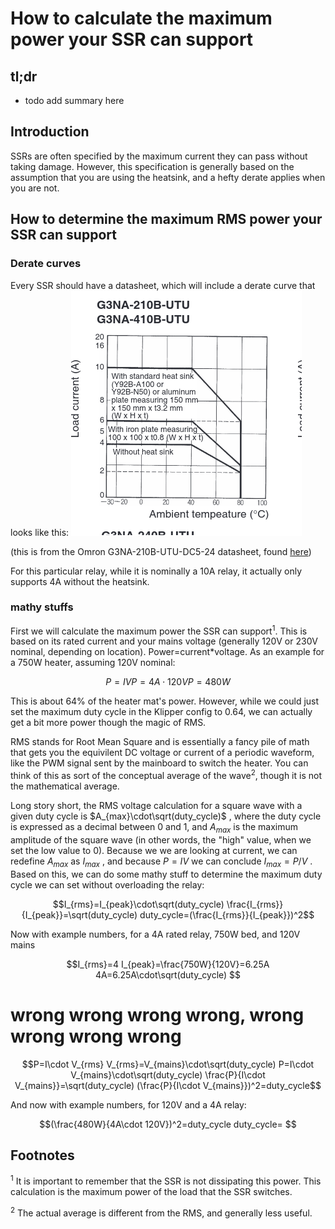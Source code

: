 # How to calculate the maximum power your SSR can support

## tl;dr
* todo add summary here

## Introduction
SSRs are often specified by the maximum current they can pass without taking damage. However, this specification is generally based on the assumption that you are using the heatsink, and a hefty derate applies when you are not.

## How to determine the maximum RMS power your SSR can support

### Derate curves
Every SSR should have a datasheet, which will include a derate curve that looks like this:
![SSR derate curve](images/ssr_derate.png)

(this is from the Omron G3NA-210B-UTU-DC5-24 datasheet, found [here](hhttps://assets.omron.com/m/453bbd7a38a218b5/original/G3NA-Series-Solid-State-Relay-Datasheet.pdf))

For this particular relay, while it is nominally a 10A relay, it actually only supports 4A without the heatsink.

### mathy stuffs

First we will calculate the maximum power the SSR can support<sup>1</sup>. This is based on its rated current and your mains voltage (generally 120V or 230V nominal, depending on location). Power=current\*voltage. As an example for a 750W heater, assuming 120V nominal:

```math
P=IV
P=4A\cdot 120V
P=480W
```
This is about 64% of the heater mat's power. However, while we could just set the maximum duty cycle in the Klipper config to 0.64, we can actually get a bit more power though the magic of RMS.

RMS stands for Root Mean Square and is essentially a fancy pile of math that gets you the equivilent DC voltage or current of a periodic waveform, like the PWM signal sent by the mainboard to switch the heater. You can think of this as sort of the conceptual average of the wave<sup>2</sup>, though it is not the mathematical average.

Long story short, the RMS voltage calculation for a square wave with a given duty cycle is $A_{max}\cdot\sqrt(duty_cycle)$ , where the duty cycle is expressed as a decimal between 0 and 1, and $A_{max}$ is the maximum amplitude of the square wave (in other words, the "high" value, when we set the low value to 0). Because we we are looking at current, we can redefine $A_{max}$ as $I_{max}$ , and because $P=IV$ we can conclude $I_{max}=P/V$ . Based on this, we can do some mathy stuff to determine the maximum duty cycle we can set without overloading the relay:

```math
I_{rms}=I_{peak}\cdot\sqrt(duty_cycle)
\frac{I_{rms}}{I_{peak}}=\sqrt(duty_cycle)
duty_cycle=(\frac{I_{rms}}{I_{peak}})^2
```

Now with example numbers, for a 4A rated relay, 750W bed, and 120V mains

```math
I_{rms}=4
I_{peak}=\frac{750W}{120V}=6.25A
4A=6.25A\cdot\sqrt(duty_cycle)

```

# wrong wrong wrong wrong, wrong wrong wrong wrong
```math
P=I\cdot V_{rms}
V_{rms}=V_{mains}\cdot\sqrt(duty_cycle)
P=I\cdot V_{mains}\cdot\sqrt(duty_cycle)
\frac{P}{I\cdot V_{mains}}=\sqrt(duty_cycle)
(\frac{P}{I\cdot V_{mains}})^2=duty_cycle
```

And now with example numbers, for 120V and a 4A relay:

```math
(\frac{480W}{4A\cdot 120V})^2=duty_cycle
duty_cycle=

```

## Footnotes
<sup>1</sup> It is important to remember that the SSR is not dissipating this power. This calculation is the maximum power of the load that the SSR switches.

<sup>2</sup> The actual average is different from the RMS, and generally less useful.
